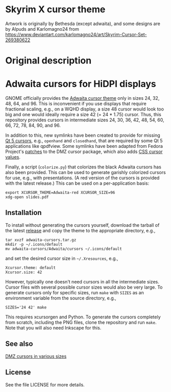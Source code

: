 # Skyrim X cursor theme

Artwork is originally by Bethesda (except adwaita), and some designs are by
Alpuds and Karlomagno24 from
https://www.deviantart.com/karlomagno24/art/Skyrim-Cursor-Set-269380622

# Original description

# Adwaita cursors for HiDPI displays

GNOME officially provides the [Adwaita cursor theme][1] only in sizes
24, 32, 48, 64, and 96.  This is inconvenient if you use displays that
require fractional scaling, e.g., on a WQHD display, a size 48 cursor
would look too big and one would ideally require a size 42 (= 24 * 1.75)
cursor.  Thus, this repository provides cursors in intermediate sizes
24, 30, 36, 42, 48, 54, 60, 66, 72, 78, 84, 90, and 96.

In addition to this, new symlinks have been created to provide for
missing [Qt 5 cursors][3], e.g., `openhand` and `closedhand`, that are
required by some Qt 5 applications like qpdfview.  Some symlinks have
been adapted from Fedora Project's [patches][4] to the DMZ cursor
package, which also adds [CSS cursor values][5].

Finally, a script (`colorize.py`) that colorizes the black Adwaita
cursors has also been provided.  This can be used to generate garishly
colorized cursors for use, e.g., with presentations.  (A red version of
the cursors is provided with the latest release.)  This can be used on
a per-application basis:

    export XCURSOR_THEME=Adwaita-red XCURSOR_SIZE=96
    xdg-open slides.pdf

## Installation

To install without generating the cursors yourself, download the tarball
of the latest [release][2] and copy the theme to the appropriate
directory, e.g.,

    tar xvzf adwaita-cursors.tar.gz
    mkdir -p ~/.icons/default
    mv adwaita-cursors/Adwaita/cursors ~/.icons/default

and set the desired cursor size in `~/.Xresources`, e.g.,

    Xcursor.theme: default
    Xcursor.size: 42

However, typically one doesn't need cursors in all the intermediate
sizes.  Cursor files with several possible cursor sizes would also be
very large.  To generate cursors only for specific sizes, run `make`
with `SIZES` as an environment variable from the source directory, e.g.,

    SIZES='24 42' make

This requires xcursorgen and Python.  To generate the cursors completely
from scratch, including the PNG files, clone the repository and run
`make`.  Note that you will also need Inkscape for this.

## See also

[DMZ cursors in various sizes][6]

## License

See the file LICENSE for more details.

[1]: https://github.com/GNOME/adwaita-icon-theme
[2]: https://github.com/manu-mannattil/adwaita-cursors/releases
[3]: https://doc.qt.io/qt-5/qcursor.html
[4]: https://src.fedoraproject.org/rpms/dmz-cursor-themes/blob/master/f/dmz-cursor-themes-symbolic-links.patch
[5]: https://developer.mozilla.org/en-US/docs/Web/CSS/cursor
[6]: https://github.com/ganwell/dmz-cursors
